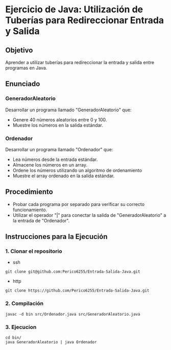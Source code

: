 # Ejercicio de Java: Utilización de Tuberías para Redireccionar Entrada y Salida
## Objetivo
Aprender a utilizar tuberías para redireccionar la entrada y salida entre programas en Java.

## Enunciado
### GeneradorAleatorio

Desarrollar un programa llamado "GeneradorAleatorio" que:
- Genere 40 números aleatorios entre 0 y 100.
- Muestre los números en la salida estándar.

### Ordenador
Desarrollar un programa llamado "Ordenador" que:
- Lea números desde la entrada estándar.
- Almacene los números en un array.
- Ordene los números utilizando un algoritmo de ordenamiento
- Muestre el array ordenado en la salida estándar.

## Procedimiento
- Probar cada programa por separado para verificar su correcto funcionamiento.
- Utilizar el operador "|" para conectar la salida de "GeneradorAleatorio" a la entrada de "Ordenador".

## Instrucciones para la Ejecución
### 1. Clonar el repositorio
- ssh
```
git clone git@github.com:Perico6255/Entrada-Salida-Java.git
```
- http
```
git clone https://github.com/Perico6255/Entrada-Salida-Java.git
```
### 2. Compilación
```
javac -d bin src/Ordenador.java src/GeneradorAleatorio.java       
```
### 3. Ejecucion 
```
cd bin/
java GeneradorAleatorio | java Ordenador   
```
